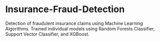 # Insurance-Fraud-Detection
Detection of fraudulent insurance claims using Machine Learning Algorithms. Trained individual models using Random Forests Classifier, Support Vector Classifier, and XGBoost.
